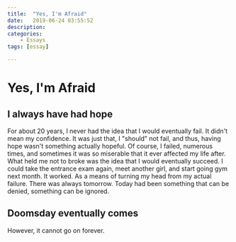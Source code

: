 ```yaml
---
title:  "Yes, I'm Afraid"
date:   2019-06-24 03:55:52
description: 
categories: 
    - Essays
tags: [essay]

---
```

# Yes, I'm Afraid

## I always have had hope
For about 20 years, I never had the idea that I would eventually fail. It didn't mean my confidence. It was just that, I "should" not fail, and thus, having hope wasn't something actually hopeful. Of course, I failed, numerous times, and sometimes it was so miserable that it ever affected my life after. What held me not to broke was the idea that I would eventually succeed. I could take the entrance exam again, meet another girl, and start going gym next month. It worked. As a means of turning my head from my actual failure. There was always tomorrow. Today had been something that can be denied, something can be ignored.

## Doomsday eventually comes
However, it cannot go on forever. 